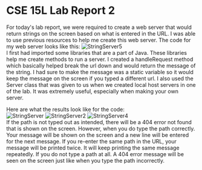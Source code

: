 # CSE 15L Lab Report 2
For today's lab report, we were required to create a web server that would return strings on the screen based on what is entered in the URL. I was able to use previous resources to help me create this web server. The code for my web server looks like this:
![StringServer5](https://user-images.githubusercontent.com/122493451/215411523-0307e03b-8ca3-4f75-91a9-eaba03bf05d2.png)\
I first had imported some libraries that are a part of Java. These libraries help me create methods to run a server. I created a handleRequest method which basically helped break the url down and would return the message of the string. I had sure to make the message was a static variable so it would keep the message on the screen if you typed a different url. I also used the Server class that was given to us when we created local host servers in one of the lab. It was extremely useful, especially when making your own server. 

Here are what the results look like for the code:\
![StringServer](https://user-images.githubusercontent.com/122493451/215415650-aaba67a4-6087-47aa-828d-f3ea6734b590.png)
![StringServer2](https://user-images.githubusercontent.com/122493451/215415668-05ab21f1-2003-4fab-ba40-73c6a6296278.png)
![StringServer4](https://user-images.githubusercontent.com/122493451/215415760-0b5fc190-6ce8-460e-8483-84065af07cb4.png)\
If the path is not typed out as intended, there will be a 404 error not found that is shown on the screen. However, when you do type the path correctly. Your message will be shown on the screen and a new line will be entered for the next message. If you re-enter the same path in the URL, your message will be printed twice. It will keep printing the same message repeatedly. If you do not type a path at all. A 404 error message will be seen on the screen just like when you type the path incorrectly. 


